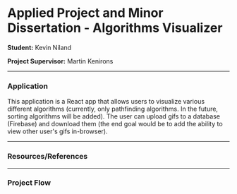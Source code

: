 # Applied Project and Minor Dissertation - Algorithms Visualizer

**Student:** Kevin Niland

**Project Supervisor:** Martin Kenirons

<hr>

### Application
This application is a React app that allows users to visualize various different algorithms (currently, only pathfinding algorithms. In the future, sorting algorithms will be added). The user can upload gifs to a database (Firebase) and download them (the end goal would be to add the ability to view other user's gifs in-browser). 

<hr>

### Resources/References


<hr>

### Project Flow
